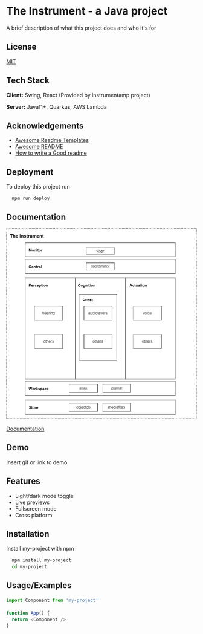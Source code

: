 
# The Instrument - a Java project

A brief description of what this project does and who it's for


## License

[MIT](https://choosealicense.com/licenses/mit/)


## Tech Stack

**Client:** Swing, React (Provided by instrumentamp project)

**Server:** Java11+, Quarkus, AWS Lambda


## Acknowledgements

 - [Awesome Readme Templates](https://awesomeopensource.com/project/elangosundar/awesome-README-templates)
 - [Awesome README](https://github.com/matiassingers/awesome-readme)
 - [How to write a Good readme](https://bulldogjob.com/news/449-how-to-write-a-good-readme-for-your-github-project)


## Deployment

To deploy this project run

```bash
  npm run deploy
```


## Documentation

![The Instrument Block Diagram](https://github.com/jimomulloy/instrument/blob/main/images/instrumentblocks.drawio.png)

[Documentation](https://linktodocumentation)


## Demo

Insert gif or link to demo

## Features

- Light/dark mode toggle
- Live previews
- Fullscreen mode
- Cross platform


## Installation

Install my-project with npm

```bash
  npm install my-project
  cd my-project
```
    
## Usage/Examples

```javascript
import Component from 'my-project'

function App() {
  return <Component />
}
```

